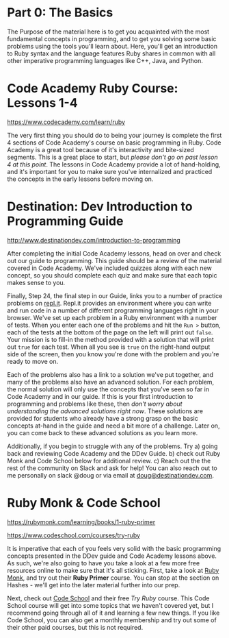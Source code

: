 # Part 0: The Basics

The Purpose of the material here is to get you acquainted with the most fundamental concepts in programming, and to get you solving some basic problems using the tools you'll learn about. Here, you'll get an introduction to Ruby syntax and the language features Ruby shares in common with all other imperative programming languages like C++, Java, and Python.

# Code Academy Ruby Course: Lessons 1-4

<https://www.codecademy.com/learn/ruby>

The very first thing you should do to being your journey is complete the first 4 sections of Code Academy's course on basic programming in Ruby. Code Academy is a great tool because of it's interactivity and bite-sized segments. This is a great place to start, but *please don't go on past lesson 4 at this point*. The lessons in Code Academy provide a lot of hand-holding, and it's important for you to make sure you've internalized and practiced the concepts in the early lessons before moving on.

# Destination: Dev Introduction to Programming Guide

<http://www.destinationdev.com/introduction-to-programming>

After completing the initial Code Academy lessons, head on over and check out our guide to programming. This guide should be a review of the material covered in Code Academy. We've included quizzes along with each new concept, so you should complete each quiz and make sure that each topic makes sense to you.

Finally, Step 24, the final step in our Guide, links you to a number of practice problems on [repl.it](https://repl.it/). Repl.it provides an environment where you can write and run code in a number of different programming languages right in your browser. We've set up each problem in a Ruby environment with a number of tests. When you enter each one of the problems and hit the `Run >` button, each of the tests at the bottom of the page on the left will print out `false`. Your mission is to fill-in the method provided with a solution that will print out `true` for each test. When all you see is `true` on the right-hand output side of the screen, then you know you're done with the problem and you're ready to move on.

Each of the problems also has a link to a solution we've put together, and many of the problems also have an advanced solution. For each problem, the normal solution will only use the concepts that you've seen so far in Code Academy and in our guide. If this is your first introduction to programming and problems like these, then *don't worry about understanding the advanced solutions right now*. These solutions are provided for students who already have a strong grasp on the basic concepts at-hand in the guide and need a bit more of a challenge. Later on, you can come back to these advanced solutions as you learn more.

Additionally, if you begin to struggle with any of the problems. Try a) going back and reviewing Code Academy and the DDev Guide. b) check out Ruby Monk and Code School below for additional review. c) Reach out the the rest of the community on Slack and ask for help! You can also reach out to me personally on slack @doug or via email at doug@destinationdev.com.

# Ruby Monk & Code School

<https://rubymonk.com/learning/books/1-ruby-primer>

<https://www.codeschool.com/courses/try-ruby>

It is imperative that each of you feels very solid with the basic programming concepts presented in the DDev guide and Code Academy lessons above. As such, we're also going to have you take a look at a few more free resources online to make sure that it's all sticking. First, take a look at [Ruby Monk](https://rubymonk.com/learning/books/1-ruby-primer), and try out their **Ruby Primer** course. You can stop at the section on Hashes - we'll get into the later material further into our prep.

Next, check out [Code School](https://www.codeschool.com/courses/try-ruby) and their free *Try Ruby* course. This Code School course will get into some topics that we haven't covered yet, but I recommend going through all of it and learning a few new things. If you like Code School, you can also get a monthly membership and try out some of their other paid courses, but this is not required.
